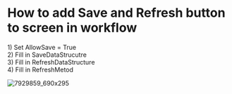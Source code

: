 # How to add Save and Refresh button to screen in workflow

1\) Set AllowSave = True  
2) Fill in SaveDataStrucutre  
3) Fill in RefreshDataStructure  
4) Fill in RefreshMetod

![7929859_690x295](upload://m1HUM4foj0bcum19Xo5i5FzTp3B.png)
